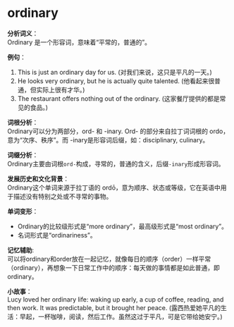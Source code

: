 # ordinary

**分析词义**：  
Ordinary 是一个形容词，意味着“平常的，普通的”。

  

**例句**：

  

1.  This is just an ordinary day for us. (对我们来说，这只是平凡的一天。)
2.  He looks very ordinary, but he is actually quite talented. (他看起来很普通，但实际上很有才华。)
3.  The restaurant offers nothing out of the ordinary. (这家餐厅提供的都是常见的食品。)

  

**词根分析**：  
Ordinary可以分为两部分，ord- 和 -inary. Ord- 的部分来自拉丁词词根的 ordo，意为“次序、秩序”。而 -inary是形容词后缀，如：disciplinary, culinary。

  

**词缀分析**：  
Ordinary主要由词根`ord-`构成，寻常的，普通的含义，后缀`-inary`形成形容词。

  

**发展历史和文化背景**：  
Ordinary这个单词来源于拉丁语的 ordō，意为顺序、状态或等级，它在英语中用于描述没有特别之处或不寻常的事物。

  

**单词变形**：

  

*   Ordinary的比较级形式是“more ordinary”，最高级形式是“most ordinary”。
*   名词形式是“ordinariness”。

  

**记忆辅助**:  
可以将ordinary和order放在一起记忆，就像每日的顺序（order）一样平常（ordinary），再想象一下日常工作中的顺序：每天做的事情都是如此普通，即 ordinary。

  

**小故事**：  
Lucy loved her ordinary life: waking up early, a cup of coffee, reading, and then work. It was predictable, but it brought her peace. (露西热爱她平凡的生活：早起，一杯咖啡，阅读，然后工作。虽然这过于平凡，可是它带给她安宁。)
